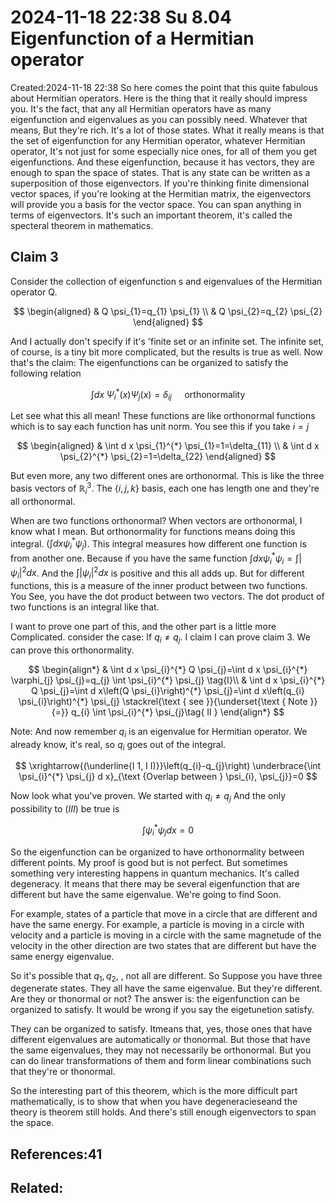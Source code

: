 # 2024-11-18 22:38 Su 8.04 Eigenfunction of a Hermitian operator
Created:2024-11-18 22:38
So here comes the point that this quite fabulous about Hermitian operators. Here is the thing that it really should impress you. It's the fact, that any all Hermitian operators have as many eigenfunction and eigenvalues as you can possibly need. Whatever that means, But they're rich. It's a lot of those states.
What it really means is that the set of eigenfunction for any Hermitian operator, whatever Hermitian operator, It's not just for some especially nice ones, for all of them you get eigenfunctions. And these eigenfunction, because it has vectors, they are enough to span the space of states.
That is any state can be written as a superposition of those eigenvectors. If you're thinking finite dimensional vector spaces, if you're looking at the Hermitian matrix, the eigenvectors will provide you a basis for the vector space. You can span anything in terms of eigenvectors. It's such an important theorem, it's called the specteral theorem in mathematics.

## Claim 3
Consider the collection of eigenfunction s and eigenvalues of the Hermitian operator Q.

$$
\begin{aligned}
& Q \psi_{1}=q_{1} \psi_{1} \\
& Q \psi_{2}=q_{2} \psi_{2}
\end{aligned}
$$

And I actually don't specify if it's 'finite set or an infinite set. The infinite set, of course, is a tiny bit more complicated, but the results is true as well. Now that's the claim: The eigenfunctions can be organized to satisfy the following relation

$$
\int d x\; \Psi_{i}^{*}(x) \Psi_{j}(x)=\delta_{i j} \quad \text { orthonormality }
$$

Let see what this all mean!
These functions are like orthonormal functions which is to say each function has unit norm. You see this if you take $i=j$

$$
\begin{aligned}
& \int d x \psi_{1}^{*} \psi_{1}=1=\delta_{11} \\
& \int d x \psi_{2}^{*} \psi_{2}=1=\delta_{22}
\end{aligned}
$$

But even more, any two different ones are orthonormal. This is like the three basis vectors of $\mathbb{R}_{i}^{3}$. The $\{i, j, k\}$ basis, each one has length one and they're all orthonormal.

When are two functions orthonormal? When vectors are orthonormal, I know what I mean. But orthonormality for functions means doing this integral. $\left(\int d x \psi_{i}^{*} \psi_{j}\right)$. This integral measures how different one function is from another one. Because if you have the same function $\int d x \psi_{i}^{*} \psi_{i}=\int\left|\psi_{i}\right|^{2} d x$. And the $\int\left|\psi_{i}\right|^{2} d x$ is positive and this all adds up. But for different functions, this is a measure of the inner product between two functions. You See, you have the dot product between two vectors. The dot product of two functions is an integral like that.

I want to prove one part of this, and the other part is a little more Complicated.
consider the case: If $q_{i} \neq q_{j}$. I claim I can prove claim 3. We can prove this orthonormality.

$$
\begin{align*}
& \int d x \psi_{i}^{*} Q \psi_{j}=\int d x \psi_{i}^{*} \varphi_{j} \psi_{j}=q_{j} \int \psi_{i}^{*} \psi_{j}  \tag{I}\\
& \int d x \psi_{i}^{*} Q \psi_{j}=\int d x\left(Q \psi_{i}\right)^{*} \psi_{j}=\int d x\left(q_{i} \psi_{i}\right)^{*} \psi_{j} \stackrel{\text { see }}{\underset{\text { Note }}{=}} q_{i} \int \psi_{i}^{*} \psi_{j}\tag{ II }
\end{align*}
$$

Note: And now remember $q_{i}$ is an eigenvalue for Hermitian operator. We already know, it's real, so $q_{i}$ goes out of the integral.

$$
\xrightarrow{(\underline{I 1, I I)}}\left(q_{i}-q_{j}\right) \underbrace{\int \psi_{i}^{*} \psi_{j} d x}_{\text {Overlap between } \psi_{i}, \psi_{j}}=0
$$

Now look what you've proven. We started with $q_{i} \neq q_{j}$ And the only possibility to $(III)$ be true is

$$
\int \psi_{i}^{*} \psi_{j} d x=0
$$

So the eigenfunction can be organized to have orthonormality between different points.
My proof is good but is not perfect. But sometimes something very interesting happens in quantum mechanics. It's called degeneracy. It means that there may be several eigenfunction that are different but have the same eigenvalue. We're going to find Soon.

For example, states of a particle that move in a circle that are different and have the same energy. For example, a particle is moving in a circle with velocity and a particle is moving in a circle with the same magnetude of the velocity in the other direction are two states that are different but have the same energy eigenvalue.

So it's possible that $q_{1}, q_{2}$, , not all are different. So Suppose you have three degenerate states. They all have the same eigenvalue. But they're different. Are they or thonormal or not? The answer is: the eigenfunction can be organized to satisfy. It would be wrong if you say the eigetunetion satisfy.

They can be organized to satisfy. Itmeans that, yes, those ones that have different eigenvalues are automatically or thonormal. But those that have the same eigenvalues, they may not necessarily be orthonormal. But you can do linear transformations of them and form linear combinations such that they're or thonormal.

So the interesting part of this theorem, which is the more difficult part mathematically, is to show that when you have degeneracieseand the theory is theorem still holds. And there's still enough eigenvectors to span the space.

## References:41

## Related:



